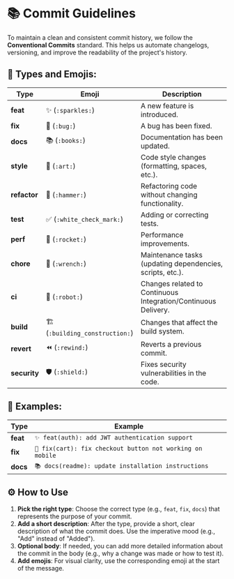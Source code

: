 # 📚 Commit Guidelines

To maintain a clean and consistent commit history, we follow the **Conventional Commits** standard. This helps us automate changelogs, versioning, and improve the readability of the project's history.

## 📌 Types and Emojis:
| Type         | Emoji                         | Description                                                    |
| ------------ | ----------------------------- | -------------------------------------------------------------- |
| **feat**     | ✨ (`:sparkles:`)              | A new feature is introduced.                                   |
| **fix**      | 🐛 (`:bug:`)                   | A bug has been fixed.                                          |
| **docs**     | 📚 (`:books:`)                 | Documentation has been updated.                                |
| **style**    | 🎨 (`:art:`)                   | Code style changes (formatting, spaces, etc.).                 |
| **refactor** | 🔨 (`:hammer:`)                | Refactoring code without changing functionality.               |
| **test**     | ✅ (`:white_check_mark:`)      | Adding or correcting tests.                                    |
| **perf**     | 🚀 (`:rocket:`)                | Performance improvements.                                      |
| **chore**    | 🔧 (`:wrench:`)                | Maintenance tasks (updating dependencies, scripts, etc.).      |
| **ci**       | 🤖 (`:robot:`)                 | Changes related to Continuous Integration/Continuous Delivery. |
| **build**    | 🏗 (`:building_construction:`) | Changes that affect the build system.                          |
| **revert**   | ⏪ (`:rewind:`)                | Reverts a previous commit.                                     |
| **security** | 🛡️ (`:shield:`)                | Fixes security vulnerabilities in the code.

## 📌 Examples:
| Type         | Example                                                       |
| ------------ | ------------------------------------------------------------- |
| **feat**     | `✨ feat(auth): add JWT authentication support`                |
| **fix**      | `🐛 fix(cart): fix checkout button not working on mobile`      |
| **docs**     | `📚 docs(readme): update installation instructions`            |


## ⚙️ How to Use

1. **Pick the right type**: Choose the correct type (e.g., `feat`, `fix`, `docs`) that represents the purpose of your commit.
2. **Add a short description**: After the type, provide a short, clear description of what the commit does. Use the imperative mood (e.g., "Add" instead of "Added").
3. **Optional body**: If needed, you can add more detailed information about the commit in the body (e.g., why a change was made or how to test it).
4. **Add emojis**: For visual clarity, use the corresponding emoji at the start of the message.
